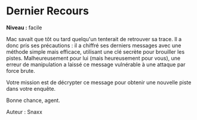 # Dernier Recours

**Niveau :** facile

Mac savait que tôt ou tard quelqu'un tenterait de retrouver sa trace. Il a donc pris ses précautions : il a chiffré ses derniers messages avec une méthode simple mais efficace, utilisant une clé secrète pour brouiller les pistes. Malheureusement pour lui (mais heureusement pour vous), une erreur de manipulation a laissé ce message vulnérable à une attaque par force brute.

Votre mission est de décrypter ce message pour obtenir une nouvelle piste dans votre enquête.

Bonne chance, agent.

Auteur : Snaxx